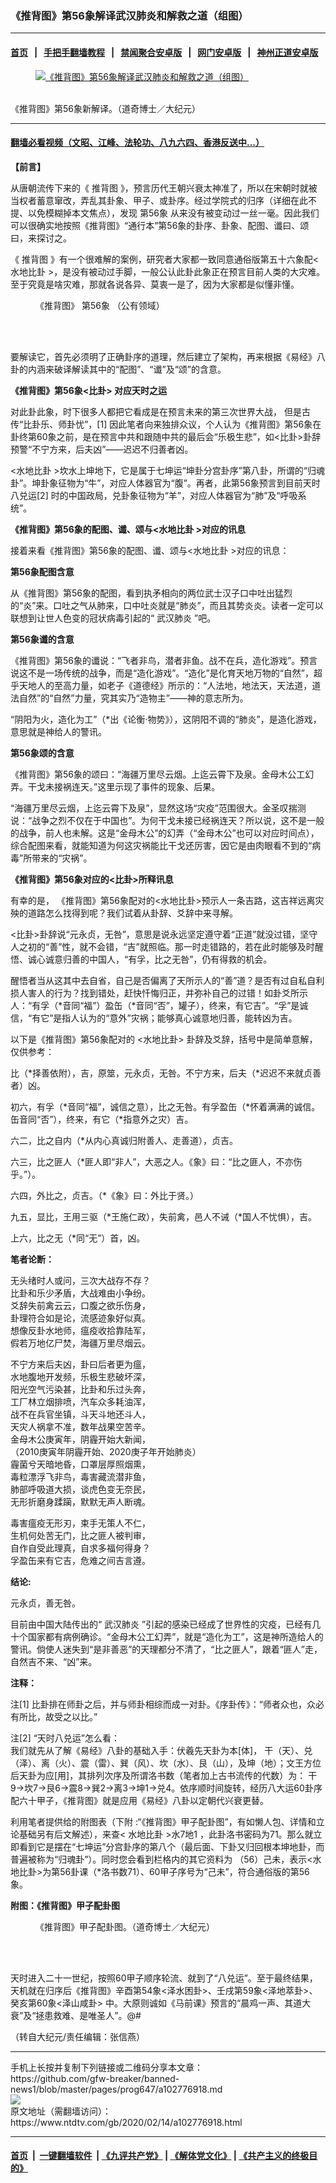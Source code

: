 ### 《推背图》第56象解译武汉肺炎和解救之道（组图）
------------------------

#### [首页](https://github.com/gfw-breaker/banned-news1/blob/master/README.md) &nbsp;&nbsp;|&nbsp;&nbsp; [手把手翻墙教程](https://github.com/gfw-breaker/guides/wiki) &nbsp;&nbsp;|&nbsp;&nbsp; [禁闻聚合安卓版](https://github.com/gfw-breaker/bn-android) &nbsp;&nbsp;|&nbsp;&nbsp; [网门安卓版](https://github.com/oGate2/oGate) &nbsp;&nbsp;|&nbsp;&nbsp; [神州正道安卓版](https://github.com/SzzdOgate/update) 



<div><div class="featured_image">
 <a href="https://i.ntdtv.com/assets/uploads/2020/02/2020-02-14_112940.jpg" target="_blank">
  <figure>
   <img alt="《推背图》第56象解译武汉肺炎和解救之道（组图）" src="https://i.ntdtv.com/assets/uploads/2020/02/2020-02-14_112940-800x450.jpg"/>
  </figure><br/>
 </a>
 <span class="caption">
  《推背图》第56象新解译。（道奇博士／大纪元）
 </span>
</div>
</div><hr/>

#### [翻墙必看视频（文昭、江峰、法轮功、八九六四、香港反送中...）](http://167.172.214.107/home.html)

<div><div class="post_content" itemprop="articleBody">
 <p>
  <strong>
   【前言】
  </strong>
 </p>
 <p>
  从唐朝流传下来的《
  <ok href="https://www.ntdtv.com/gb/推背图.htm">
   推背图
  </ok>
  》，预言历代王朝兴衰太神准了，所以在宋朝时就被当权者蓄意窜改，弄乱其卦象、甲子、或卦序。经过学院式的归序（详细在此不提、以免模糊掉本文焦点），发现
  <ok href="https://www.ntdtv.com/gb/第56象.htm">
   第56象
  </ok>
  从来没有被变动过一丝一毫。因此我们可以很确实地按照《推背图》“通行本”第56象的卦序、卦象、配图、谶曰、颂曰，来探讨之。
 </p>
 <p>
  《
  <ok href="https://www.ntdtv.com/gb/推背图.htm">
   推背图
  </ok>
  》有一个很难解的案例，研究者大家都一致同意通俗版第五十六象配&lt; 水地比卦 &gt;，是没有被动过手脚，一般公认此卦此象正在预言目前人类的大灾难。至于究竟是啥灾难，那就各说各异、莫衷一是了，因为大家都是似懂非懂。
 </p>
 <figure class="wp-caption alignnone" id="attachment_102776922" style="width: 477px">
  <img alt="" class="size-full wp-image-102776922" src="https://i.ntdtv.com/assets/uploads/2020/02/2020-02-14_112341.jpg">
   <br/><figcaption class="wp-caption-text">
    《推背图》
    <ok href="https://www.ntdtv.com/gb/第56象.htm">
     第56象
    </ok>
    （公有领域）
   </figcaption><br/>
  </img>
 </figure><br/>
 <p>
  要解读它，首先必须明了正确卦序的道理，然后建立了架构，再来根据《易经》八卦的内涵来破译解读其中的“配图”、“谶”及“颂”的含意。
 </p>
 <p>
  <strong>
   《推背图》第56象&lt;比卦&gt; 对应天时之运
  </strong>
 </p>
 <p>
  对此卦此象，时下很多人都把它看成是在预言未来的第三次世界大战， 但是古传“比卦乐、师卦忧”，[1] 因此笔者向来独排众议，个人认为《推背图》第56象在卦终第60象之前，是在预言中共和跟随中共的最后会“乐极生悲”，如&lt;比卦&gt;卦辞预警“不宁方来，后夫凶”——迟迟不归善者凶。
 </p>
 <p>
  &lt;水地比卦 &gt;坎水上坤地下，它是属于七坤运“坤卦分宫卦序”第八卦，所谓的“归魂卦”。坤卦象征物为“牛”，对应人体器官为“腹”。再者，此第56象预言到目前天时八兑运[2] 时的中国政局，兑卦象征物为“羊”，对应人体器官为“肺”及“呼吸系统”。
 </p>
 <p>
  <strong>
   《推背图》第56象的配图、谶、颂与&lt;水地比卦 &gt;对应的讯息
  </strong>
 </p>
 <p>
  接着来看《推背图》第56象的配图、谶、颂与&lt;水地比卦 &gt;对应的讯息：
 </p>
 <p>
  <strong>
   第56象配图含意
  </strong>
 </p>
 <p>
  从《推背图》第56象的配图，看到执矛相向的两位武士汉子口中吐出猛烈的“炎”来。口吐之气从肺来，口中吐炎就是“肺炎”，而且其势炎炎。读者一定可以联想到让世人色变的冠状病毒引起的“
  <ok href="https://www.ntdtv.com/gb/武汉肺炎.htm">
   武汉肺炎
  </ok>
  ”吧。
 </p>
 <p>
  <strong>
   第56象谶的含意
  </strong>
 </p>
 <p>
  《推背图》第56象的谶说：“飞者非鸟，潜者非鱼。战不在兵，造化游戏”。预言说这不是一场传统的战争，而是“造化游戏”。“造化”是化育天地万物的“自然”，超乎天地人的至高力量，如老子《道德经》所示的：“人法地，地法天，天法道，道法自然”的“自然”力量，究其实乃“造物主”——神的意志所为。
 </p>
 <p>
  “阴阳为火，造化为工”（*出《论衡·物势》），这阴阳不调的“肺炎”，是造化游戏，意思就是神给人的警讯。
 </p>
 <p>
  <strong>
   第56象颂的含意
  </strong>
 </p>
 <p>
  《推背图》第56象的颂曰：“海疆万里尽云烟。上迄云霄下及泉。金母木公工幻弄。干戈未接祸连天。”这里示现了事件的现象、后果。
 </p>
 <p>
  “海疆万里尽云烟，上迄云霄下及泉”，显然这场“灾疫”范围很大。金圣叹揣测说：“战争之烈不仅在于中国也”。为何干戈未接已经祸连天？所以说，这不是一般的战争，前人也未解。这是“金母木公”的幻弄（“金母木公”也可以对应时间点），综合配图来看，就能知道为何这灾祸能比干戈还厉害，因它是由肉眼看不到的“病毒”所带来的“灾祸”。
 </p>
 <p>
  <strong>
   《推背图》第56象对应的&lt;比卦&gt;所释讯息
  </strong>
 </p>
 <p>
  有幸的是， 《推背图》第56象配对的&lt;水地比卦&gt;预示人一条吉路，这吉祥远离灾殃的道路怎么找得到呢？我们试着从卦辞、爻辞中来寻解。
 </p>
 <p>
  &lt;比卦&gt;卦辞说“元永贞，无咎”，意思是说永远坚定遵守着“正道”就没过错，坚守人之初的“善”性，就不会错，“吉”就照临。那一时走错路的，若在此时能够及时醒悟、诚心诚意归善的中国人，“有孚，比之无咎”，仍有得救的机会。
 </p>
 <p>
  醒悟者当从这其中去自省，自己是否偏离了天所示人的“善”道？是否有过自私自利损人害人的行为？找到错处，赶快忏悔归正，并弥补自己的过错！如卦爻所示人：“有孚（*音同“福”）盈缶（*音同“否”，罐子），终来，有它吉”。“孚”是诚信，“有它”是指人认为的“意外”灾祸；能够真心诚意地归善，能转凶为吉。
 </p>
 <p>
  以下是《推背图》第56象配对的 &lt;水地比卦&gt; 卦辞及爻辞，括号中是简单意解，仅供参考：
 </p>
 <p>
  比（*择善依附），吉，原筮，元永贞，无咎。不宁方来，后夫（*迟迟不来就贞善者）凶。
 </p>
 <p>
  初六，有孚（*音同“福”，诚信之意），比之无咎。有孚盈缶（*怀着满满的诚信。缶音同“否”），终来，有它（*指意外之灾）吉。
 </p>
 <p>
  六二，比之自内（*从内心真诚归附善人、走善道），贞吉。
 </p>
 <p>
  六三，比之匪人（*匪人即“非人”，大恶之人。《象》曰：“比之匪人，不亦伤乎。”）。
 </p>
 <p>
  六四，外比之，贞吉。（*《象》曰：外比于贤。）
 </p>
 <p>
  九五，显比，王用三驱（*王施仁政），失前禽，邑人不诫（*国人不忧惧），吉。
 </p>
 <p>
  上六，比之无（*同“无”）首，凶。
 </p>
 <p>
  <strong>
   笔者论断：
  </strong>
 </p>
 <p>
  无头绪时人或问，三次大战存不存？
  <br/>
  比卦和乐少矛盾，大战难由小争纷。
  <br/>
  爻辞失前禽云云，口腹之欲乐伤身，
  <br/>
  卦理符合如是论，流感迹象好似真。
  <br/>
  想像反卦水地师，瘟疫收拾靠陆军，
  <br/>
  假若万地亿尸焚，海疆万里尽烟云。
 </p>
 <p>
  不宁方来后夫凶，卦曰后者更为瘟，
  <br/>
  水地腹地开发频，乐极生悲破坏深，
  <br/>
  阳光空气污染甚，比卦和乐过头奔，
  <br/>
  工厂林立烟排喷，汽车众多耗油浑，
  <br/>
  战不在兵官坐镇，斗天斗地还斗人，
  <br/>
  天灾人祸拿不准，数年战果空苦辛。
  <br/>
  金母木公庚寅年，阴霾开始大新闻，
  <br/>
  （2010庚寅年阴霾开始、2020庚子年开始肺炎）
  <br/>
  霾菌兮天暗地昏，口罩层厚照烟熏，
  <br/>
  毒粒漂浮飞非鸟，毒害藏流潜非鱼，
  <br/>
  肺部呼吸道大损，谈虎色变无奈民，
  <br/>
  无形折磨身蹂躏，默默无声人断魂。
 </p>
 <p>
  毒害瘟疫无形刃，束手无策人不仁，
  <br/>
  生机何处苦无门，比之匪人被判审，
  <br/>
  自作自受此理真，自求多福何得身？
  <br/>
  孚盈缶来有它吉，危难之间吉言遵。
 </p>
 <p>
  <strong>
   结论:
  </strong>
 </p>
 <p>
  元永贞，善无咎。
 </p>
 <p>
  目前由中国大陆传出的“
  <ok href="https://www.ntdtv.com/gb/武汉肺炎.htm">
   武汉肺炎
  </ok>
  ”引起的感染已经成了世界性的灾疫，已经有几十个国家都有病例确诊。“金母木公工幻弄”，就是“造化为工”，这是神所造给人的警讯。倘使人迷失到“是非善恶”的天理都分不清了，“比之匪人”，跟着“匪人”走，自然吉不来、“凶”来。
 </p>
 <p>
  <strong>
   注释：
  </strong>
 </p>
 <p>
  注[1] 比卦排在师卦之后，并与师卦相综而成一对卦。《序卦传》：“师者众也，众必有所比，故受之以比。”
 </p>
 <p>
  注[2] “天时八兑运”怎么看：
  <br/>
  我们就先从了解《易经》八卦的基础入手：伏羲先天卦为本[体]， 干（天）、兑（泽）、离（火）、震（雷）、巽（风）、坎（水）、艮（山），及坤（地）；文王方位后天卦为应[用]，其排列次序及所谓洛书数（笔者加上古书流传的代数）为： 干9-&gt;坎7-&gt;艮6-&gt;震8-&gt;巽2-&gt;离3-&gt;坤1-&gt;兑4。依序顺时间旋转，经历八大运60卦序配六十甲子，《推背图》就是应用《易经》八卦以定朝代兴衰更替。
 </p>
 <p>
  利用笔者提供给的附图表（下附 :“《推背图》甲子配卦图”，有如懒人包、详情和立论基础另有后文解述），来查&lt; 水地比卦 &gt;水7地1 ，此卦洛书密码为71。那么就立即看到它是摆在“七坤运”分宫卦序的第八个（最后面、下卦又归回根本坤地卦，而普遍被称为“归魂卦”）。同时您会看到栏格内的其它资料为 （56）己未，表示&lt;水地比卦&gt;为第56卦课（*洛书数71）、60甲子序号为“己未”，符合通俗版的第56象。
 </p>
 <p>
  <strong>
   附图：《推背图》甲子配卦图
  </strong>
 </p>
 <figure class="wp-caption alignnone" id="attachment_102776920" style="width: 600px">
  <img alt="" class="size-medium wp-image-102776920" src="https://i.ntdtv.com/assets/uploads/2020/02/2020-02-14_111838-600x387.jpg">
   <br/><figcaption class="wp-caption-text">
    《推背图》甲子配卦图。（道奇博士／大纪元）
   </figcaption><br/>
  </img>
 </figure><br/>
 <p>
  天时进入二十一世纪，按照60甲子顺序轮流、就到了“八兑运”。至于最终结果，天机就在归序后《推背图》辛酉第54象&lt;泽水困卦&gt;、壬戌第59象&lt;泽地萃卦&gt;、癸亥第60象&lt;泽山咸卦&gt; 中。大原则诚如《马前课》预言的“晨鸡一声、其道大衰”及“拯患救难、是唯圣人”。@#
 </p>
 <p>
  （转自大纪元/责任编辑：张信燕）
 </p>
 <div class="single_ad">
 </div>
</div>
</div>
<hr/>
手机上长按并复制下列链接或二维码分享本文章：<br/>
https://github.com/gfw-breaker/banned-news1/blob/master/pages/prog647/a102776918.md <br/>
<a href='https://github.com/gfw-breaker/banned-news1/blob/master/pages/prog647/a102776918.md'><img src='https://github.com/gfw-breaker/banned-news1/blob/master/pages/prog647/a102776918.md.png'/></a> <br/>
原文地址（需翻墙访问）：https://www.ntdtv.com/gb/2020/02/14/a102776918.html


------------------------
#### [首页](https://github.com/gfw-breaker/banned-news1/blob/master/README.md) &nbsp;|&nbsp; [一键翻墙软件](https://github.com/gfw-breaker/nogfw/blob/master/README.md) &nbsp;| [《九评共产党》](https://github.com/gfw-breaker/9ping.md/blob/master/README.md#九评之一评共产党是什么) | [《解体党文化》](https://github.com/gfw-breaker/jtdwh.md/blob/master/README.md) | [《共产主义的终极目的》](https://github.com/gfw-breaker/gczydzjmd.md/blob/master/README.md)


<img src='http://gfw-breaker.win/banned-news1/pages/prog647/a102776918.md' width='0px' height='0px'/>
